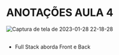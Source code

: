 # ANOTAÇÕES AULA 4

![Captura de tela de 2023-01-28 22-18-28](https://user-images.githubusercontent.com/94874934/215298799-810dc04d-6020-4b12-80eb-2ed23af0e0ac.png)
<br/><br/>
* Full Stack aborda Front e Back
